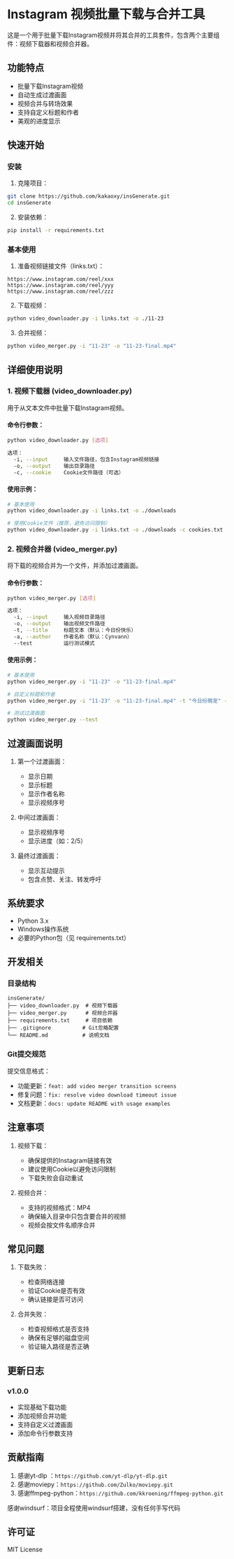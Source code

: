 # Instagram 视频批量下载与合并工具

这是一个用于批量下载Instagram视频并将其合并的工具套件，包含两个主要组件：视频下载器和视频合并器。

## 功能特点

- 批量下载Instagram视频
- 自动生成过渡画面
- 视频合并与转场效果
- 支持自定义标题和作者
- 美观的进度显示

## 快速开始

### 安装

1. 克隆项目：
```bash
git clone https://github.com/kakaoxy/insGenerate.git
cd insGenerate
```

2. 安装依赖：
```bash
pip install -r requirements.txt
```

### 基本使用

1. 准备视频链接文件（links.txt）：
```
https://www.instagram.com/reel/xxx
https://www.instagram.com/reel/yyy
https://www.instagram.com/reel/zzz
```

2. 下载视频：
```bash
python video_downloader.py -i links.txt -o ./11-23
```

3. 合并视频：
```bash
python video_merger.py -i "11-23" -o "11-23-final.mp4"
```

## 详细使用说明

### 1. 视频下载器 (video_downloader.py)

用于从文本文件中批量下载Instagram视频。

#### 命令行参数：
```bash
python video_downloader.py [选项]

选项：
  -i, --input     输入文件路径，包含Instagram视频链接
  -o, --output    输出目录路径
  -c, --cookie    Cookie文件路径（可选）
```

#### 使用示例：
```bash
# 基本使用
python video_downloader.py -i links.txt -o ./downloads

# 使用Cookie文件（推荐，避免访问限制）
python video_downloader.py -i links.txt -o ./downloads -c cookies.txt
```

### 2. 视频合并器 (video_merger.py)

将下载的视频合并为一个文件，并添加过渡画面。

#### 命令行参数：
```bash
python video_merger.py [选项]

选项：
  -i, --input     输入视频目录路径
  -o, --output    输出视频文件路径
  -t, --title     标题文本（默认：今日份快乐）
  -a, --author    作者名称（默认：Cynvann）
  --test          运行测试模式
```

#### 使用示例：
```bash
# 基本使用
python video_merger.py -i "11-23" -o "11-23-final.mp4"

# 自定义标题和作者
python video_merger.py -i "11-23" -o "11-23-final.mp4" -t "今日份萌宠" -a "Cynvann"

# 测试过渡画面
python video_merger.py --test
```

## 过渡画面说明

1. 第一个过渡画面：
   - 显示日期
   - 显示标题
   - 显示作者名称
   - 显示视频序号

2. 中间过渡画面：
   - 显示视频序号
   - 显示进度（如：2/5）

3. 最终过渡画面：
   - 显示互动提示
   - 包含点赞、关注、转发呼吁

## 系统要求

- Python 3.x
- Windows操作系统
- 必要的Python包（见 requirements.txt）

## 开发相关

### 目录结构
```
insGenerate/
├── video_downloader.py  # 视频下载器
├── video_merger.py      # 视频合并器
├── requirements.txt     # 项目依赖
├── .gitignore          # Git忽略配置
└── README.md           # 说明文档
```

### Git提交规范

提交信息格式：
- 功能更新：`feat: add video merger transition screens`
- 修复问题：`fix: resolve video download timeout issue`
- 文档更新：`docs: update README with usage examples`

## 注意事项

1. 视频下载：
   - 确保提供的Instagram链接有效
   - 建议使用Cookie以避免访问限制
   - 下载失败会自动重试

2. 视频合并：
   - 支持的视频格式：MP4
   - 确保输入目录中只包含要合并的视频
   - 视频会按文件名顺序合并

## 常见问题

1. 下载失败：
   - 检查网络连接
   - 验证Cookie是否有效
   - 确认链接是否可访问

2. 合并失败：
   - 检查视频格式是否支持
   - 确保有足够的磁盘空间
   - 验证输入路径是否正确

## 更新日志

### v1.0.0
- 实现基础下载功能
- 添加视频合并功能
- 支持自定义过渡画面
- 添加命令行参数支持

## 贡献指南

1. 感谢yt-dlp ：`https://github.com/yt-dlp/yt-dlp.git`
2. 感谢moviepy：`https://github.com/Zulko/moviepy.git`
3. 感谢ffmpeg-python：`https://github.com/kkroening/ffmpeg-python.git`

感谢windsurf：项目全程使用windsurf搭建，没有任何手写代码





## 许可证

MIT License
